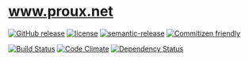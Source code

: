 # www.proux.net

[![GitHub release](https://img.shields.io/github/release/proux/www.svg?maxAge=2592000)](https://github.com/proux/www/releases)
[![license](https://img.shields.io/badge/licence-copyright-blue.svg)](https://github.com/proux/www/blob/develop/LICENSE)
[![semantic-release](https://img.shields.io/badge/%20%20%F0%9F%93%A6%F0%9F%9A%80-semantic--release-e10079.svg)](https://github.com/semantic-release/semantic-release)
[![Commitizen friendly](https://img.shields.io/badge/commitizen-friendly-brightgreen.svg)](http://commitizen.github.io/cz-cli/)

[![Build Status](https://travis-ci.org/proux/www.svg?branch=master)](https://travis-ci.org/proux/www)
[![Code Climate](https://codeclimate.com/github/proux/www/badges/gpa.svg)](https://codeclimate.com/github/proux/www)
[![Dependency Status](https://dependencyci.com/github/proux/www/badge)](https://dependencyci.com/github/proux/www)
